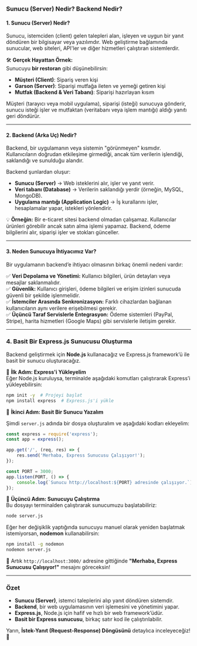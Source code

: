 ### Sunucu (Server) Nedir? Backend Nedir?  

#### 1. Sunucu (Server) Nedir?
Sunucu, istemciden (client) gelen talepleri alan, işleyen ve uygun bir yanıt döndüren bir bilgisayar veya yazılımdır. Web geliştirme bağlamında sunucular, web siteleri, API'ler ve diğer hizmetleri çalıştıran sistemlerdir.

🛠 **Gerçek Hayattan Örnek:**  
Sunucuyu **bir restoran** gibi düşünebilirsin:  
- **Müşteri (Client)**: Sipariş veren kişi  
- **Garson (Server)**: Siparişi mutfağa ileten ve yemeği getiren kişi  
- **Mutfak (Backend & Veri Tabanı)**: Siparişi hazırlayan kısım  

Müşteri (tarayıcı veya mobil uygulama), siparişi (isteği) sunucuya gönderir, sunucu isteği işler ve mutfaktan (veritabanı veya işlem mantığı) aldığı yanıtı geri döndürür.

---

#### 2. Backend (Arka Uç) Nedir?
Backend, bir uygulamanın veya sistemin "görünmeyen" kısmıdır. Kullanıcıların doğrudan etkileşime girmediği, ancak tüm verilerin işlendiği, saklandığı ve sunulduğu alandır.

Backend şunlardan oluşur:  
- **Sunucu (Server)** → Web isteklerini alır, işler ve yanıt verir.  
- **Veri tabanı (Database)** → Verilerin saklandığı yerdir (örneğin, MySQL, MongoDB).  
- **Uygulama mantığı (Application Logic)** → İş kurallarını işler, hesaplamalar yapar, istekleri yönlendirir.  

💡 **Örneğin:** Bir e-ticaret sitesi backend olmadan çalışamaz. Kullanıcılar ürünleri görebilir ancak satın alma işlemi yapamaz. Backend, ödeme bilgilerini alır, siparişi işler ve stokları günceller.

---

#### 3. Neden Sunucuya İhtiyacımız Var?
Bir uygulamanın backend’e ihtiyacı olmasının birkaç önemli nedeni vardır:

✅ **Veri Depolama ve Yönetimi:** Kullanıcı bilgileri, ürün detayları veya mesajlar saklanmalıdır.  
✅ **Güvenlik:** Kullanıcı girişleri, ödeme bilgileri ve erişim izinleri sunucuda güvenli bir şekilde işlenmelidir.  
✅ **İstemciler Arasında Senkronizasyon:** Farklı cihazlardan bağlanan kullanıcıların aynı verilere erişebilmesi gerekir.  
✅ **Üçüncü Taraf Servislerle Entegrasyon:** Ödeme sistemleri (PayPal, Stripe), harita hizmetleri (Google Maps) gibi servislerle iletişim gerekir.

---

### 4. Basit Bir Express.js Sunucusu Oluşturma  
Backend geliştirmek için **Node.js** kullanacağız ve Express.js framework’ü ile basit bir sunucu oluşturacağız.

📌 **İlk Adım: Express'i Yükleyelim**  
Eğer Node.js kuruluysa, terminalde aşağıdaki komutları çalıştırarak Express’i yükleyebilirsin:

```bash
npm init -y  # Projeyi başlat
npm install express  # Express.js'i yükle
```

📌 **İkinci Adım: Basit Bir Sunucu Yazalım**  

Şimdi `server.js` adında bir dosya oluşturalım ve aşağıdaki kodları ekleyelim:

```javascript
const express = require('express');
const app = express();

app.get('/', (req, res) => {
    res.send('Merhaba, Express Sunucusu Çalışıyor!');
});

const PORT = 3000;
app.listen(PORT, () => {
    console.log(`Sunucu http://localhost:${PORT} adresinde çalışıyor.`);
});
```

📌 **Üçüncü Adım: Sunucuyu Çalıştırma**  
Bu dosyayı terminalden çalıştırarak sunucumuzu başlatabiliriz:

```bash
node server.js
```

Eğer her değişiklik yaptığında sunucuyu manuel olarak yeniden başlatmak istemiyorsan, **nodemon** kullanabilirsin:

```bash
npm install -g nodemon
nodemon server.js
```

🚀 Artık `http://localhost:3000/` adresine gittiğinde **"Merhaba, Express Sunucusu Çalışıyor!"** mesajını göreceksin!

---

### Özet
- **Sunucu (Server)**, istemci taleplerini alıp yanıt döndüren sistemdir.  
- **Backend**, bir web uygulamasının veri işlemesini ve yönetimini yapar.  
- **Express.js**, Node.js için hafif ve hızlı bir web framework’üdür.  
- **Basit bir Express sunucusu**, birkaç satır kod ile çalıştırılabilir.  

Yarın, **İstek-Yanıt (Request-Response) Döngüsünü** detaylıca inceleyeceğiz! 🚀